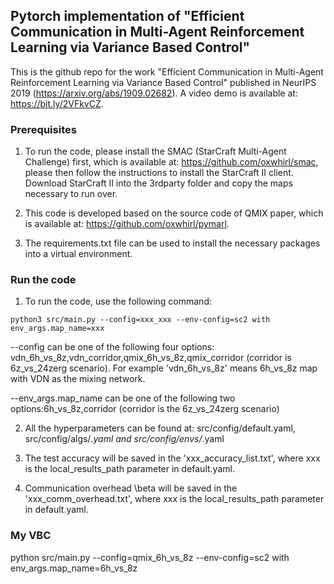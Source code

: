 ## Pytorch implementation of "Efficient Communication in Multi-Agent Reinforcement Learning via Variance Based Control"

This is the github repo for the work "Efficient Communication in Multi-Agent Reinforcement Learning via Variance Based Control" published in NeurIPS 2019 (https://arxiv.org/abs/1909.02682). A video demo is available at: https://bit.ly/2VFkvCZ.

### Prerequisites
1. To run the code, please install the SMAC (StarCraft Multi-Agent Challenge) first, which is available at: https://github.com/oxwhirl/smac, please then follow the instructions to install the StarCraft II client. Download StarCraft II into the 3rdparty folder and copy the maps necessary to run over.

2. This code is developed based on the source code of QMIX paper, which is available at: https://github.com/oxwhirl/pymarl.

3. The requirements.txt file can be used to install the necessary packages into a virtual environment.

### Run the code

1. To run the code, use the following command: 

```
python3 src/main.py --config=xxx_xxx --env-config=sc2 with env_args.map_name=xxx
```
--config can be one of the following four options: vdn_6h_vs_8z,vdn_corridor,qmix_6h_vs_8z,qmix_corridor (corridor is 6z_vs_24zerg scenario). For example 'vdn_6h_vs_8z' means 6h_vs_8z map with VDN as the mixing network.

--env_args.map_name can be one of the following two options:6h_vs_8z,corridor (corridor is the 6z_vs_24zerg scenario)

2. All the hyperparameters can be found at:  src/config/default.yaml, src/config/algs/*.yaml and src/config/envs/*.yaml

3. The test accuracy will be saved in the 'xxx_accuracy_list.txt', where xxx is the local_results_path parameter in default.yaml.

4. Communication overhead \beta will be saved in the 'xxx_comm_overhead.txt', where xxx is the local_results_path parameter in default.yaml.



### My VBC
python src/main.py --config=qmix_6h_vs_8z --env-config=sc2 with env_args.map_name=6h_vs_8z